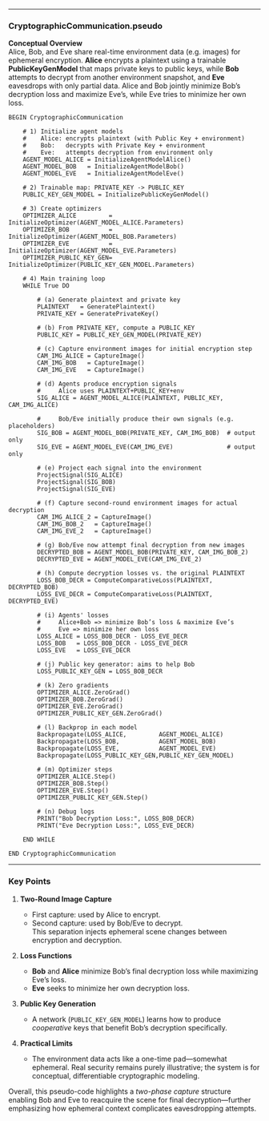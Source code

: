 
---

### **CryptographicCommunication.pseudo**

**Conceptual Overview**  
Alice, Bob, and Eve share real-time environment data (e.g. images) for ephemeral encryption. **Alice** encrypts a plaintext using a trainable **PublicKeyGenModel** that maps private keys to public keys, while **Bob** attempts to decrypt from another environment snapshot, and **Eve** eavesdrops with only partial data. Alice and Bob jointly minimize Bob’s decryption loss and maximize Eve’s, while Eve tries to minimize her own loss.

```pseudo
BEGIN CryptographicCommunication

    # 1) Initialize agent models
    #    Alice: encrypts plaintext (with Public Key + environment)
    #    Bob:   decrypts with Private Key + environment
    #    Eve:   attempts decryption from environment only
    AGENT_MODEL_ALICE = InitializeAgentModelAlice()
    AGENT_MODEL_BOB   = InitializeAgentModelBob()
    AGENT_MODEL_EVE   = InitializeAgentModelEve()

    # 2) Trainable map: PRIVATE_KEY -> PUBLIC_KEY
    PUBLIC_KEY_GEN_MODEL = InitializePublicKeyGenModel()

    # 3) Create optimizers
    OPTIMIZER_ALICE         = InitializeOptimizer(AGENT_MODEL_ALICE.Parameters)
    OPTIMIZER_BOB           = InitializeOptimizer(AGENT_MODEL_BOB.Parameters)
    OPTIMIZER_EVE           = InitializeOptimizer(AGENT_MODEL_EVE.Parameters)
    OPTIMIZER_PUBLIC_KEY_GEN= InitializeOptimizer(PUBLIC_KEY_GEN_MODEL.Parameters)

    # 4) Main training loop
    WHILE True DO

        # (a) Generate plaintext and private key
        PLAINTEXT   = GeneratePlaintext()
        PRIVATE_KEY = GeneratePrivateKey()

        # (b) From PRIVATE_KEY, compute a PUBLIC_KEY
        PUBLIC_KEY = PUBLIC_KEY_GEN_MODEL(PRIVATE_KEY)

        # (c) Capture environment images for initial encryption step
        CAM_IMG_ALICE = CaptureImage()
        CAM_IMG_BOB   = CaptureImage()
        CAM_IMG_EVE   = CaptureImage()

        # (d) Agents produce encryption signals
        #     Alice uses PLAINTEXT+PUBLIC_KEY+env
        SIG_ALICE = AGENT_MODEL_ALICE(PLAINTEXT, PUBLIC_KEY, CAM_IMG_ALICE)

        #     Bob/Eve initially produce their own signals (e.g. placeholders)
        SIG_BOB = AGENT_MODEL_BOB(PRIVATE_KEY, CAM_IMG_BOB)  # output only
        SIG_EVE = AGENT_MODEL_EVE(CAM_IMG_EVE)               # output only

        # (e) Project each signal into the environment
        ProjectSignal(SIG_ALICE)
        ProjectSignal(SIG_BOB)
        ProjectSignal(SIG_EVE)

        # (f) Capture second-round environment images for actual decryption
        CAM_IMG_ALICE_2 = CaptureImage()
        CAM_IMG_BOB_2   = CaptureImage()
        CAM_IMG_EVE_2   = CaptureImage()

        # (g) Bob/Eve now attempt final decryption from new images
        DECRYPTED_BOB = AGENT_MODEL_BOB(PRIVATE_KEY, CAM_IMG_BOB_2)
        DECRYPTED_EVE = AGENT_MODEL_EVE(CAM_IMG_EVE_2)

        # (h) Compute decryption losses vs. the original PLAINTEXT
        LOSS_BOB_DECR = ComputeComparativeLoss(PLAINTEXT, DECRYPTED_BOB)
        LOSS_EVE_DECR = ComputeComparativeLoss(PLAINTEXT, DECRYPTED_EVE)

        # (i) Agents' losses
        #     Alice+Bob => minimize Bob’s loss & maximize Eve’s
        #     Eve => minimize her own loss
        LOSS_ALICE = LOSS_BOB_DECR - LOSS_EVE_DECR
        LOSS_BOB   = LOSS_BOB_DECR - LOSS_EVE_DECR
        LOSS_EVE   = LOSS_EVE_DECR

        # (j) Public key generator: aims to help Bob
        LOSS_PUBLIC_KEY_GEN = LOSS_BOB_DECR

        # (k) Zero gradients
        OPTIMIZER_ALICE.ZeroGrad()
        OPTIMIZER_BOB.ZeroGrad()
        OPTIMIZER_EVE.ZeroGrad()
        OPTIMIZER_PUBLIC_KEY_GEN.ZeroGrad()

        # (l) Backprop in each model
        Backpropagate(LOSS_ALICE,         AGENT_MODEL_ALICE)
        Backpropagate(LOSS_BOB,           AGENT_MODEL_BOB)
        Backpropagate(LOSS_EVE,           AGENT_MODEL_EVE)
        Backpropagate(LOSS_PUBLIC_KEY_GEN,PUBLIC_KEY_GEN_MODEL)

        # (m) Optimizer steps
        OPTIMIZER_ALICE.Step()
        OPTIMIZER_BOB.Step()
        OPTIMIZER_EVE.Step()
        OPTIMIZER_PUBLIC_KEY_GEN.Step()

        # (n) Debug logs
        PRINT("Bob Decryption Loss:", LOSS_BOB_DECR)
        PRINT("Eve Decryption Loss:", LOSS_EVE_DECR)

    END WHILE

END CryptographicCommunication
```

---

### **Key Points**  
1. **Two-Round Image Capture**  
   - First capture: used by Alice to encrypt.  
   - Second capture: used by Bob/Eve to decrypt.  
   This separation injects ephemeral scene changes between encryption and decryption.

2. **Loss Functions**  
   - **Bob** and **Alice** minimize Bob’s final decryption loss while maximizing Eve’s loss.  
   - **Eve** seeks to minimize her own decryption loss.

3. **Public Key Generation**  
   - A network (`PUBLIC_KEY_GEN_MODEL`) learns how to produce *cooperative* keys that benefit Bob’s decryption specifically.

4. **Practical Limits**  
   - The environment data acts like a one-time pad—somewhat ephemeral. Real security remains purely illustrative; the system is for conceptual, differentiable cryptographic modeling.

Overall, this pseudo-code highlights a *two-phase capture* structure enabling Bob and Eve to reacquire the scene for final decryption—further emphasizing how ephemeral context complicates eavesdropping attempts.
